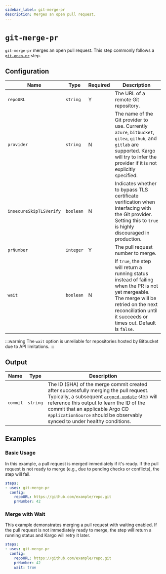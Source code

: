 ```yaml
---
sidebar_label: git-merge-pr
description: Merges an open pull request.
---
```


<span class="tag beta"></span>
# `git-merge-pr`

`git-merge-pr` merges an open pull request. This step commonly follows a
[`git-open-pr`](git-open-pr.md) step.

## Configuration

| Name | Type | Required | Description |
|------|------|----------|-------------|
| `repoURL` | `string` | Y | The URL of a remote Git repository. |
| `provider` | `string` | N | The name of the Git provider to use. Currently `azure`, `bitbucket`, `gitea`, `github`, and `gitlab` are supported. Kargo will try to infer the provider if it is not explicitly specified. |
| `insecureSkipTLSVerify` | `boolean` | N | Indicates whether to bypass TLS certificate verification when interfacing with the Git provider. Setting this to `true` is highly discouraged in production. |
| `prNumber` | `integer` | Y | The pull request number to merge. |
| `wait` | `boolean` | N | If `true`, the step will return a running status instead of failing when the PR is not yet mergeable. The merge will be retried on the next reconciliation until it succeeds or times out. Default is `false`. |

:::warning
The `wait` option is unreliable for repositories hosted by Bitbucket due to API limitations.
:::

## Output

| Name | Type | Description |
|------|------|-------------|
| `commit` | `string` | The ID (SHA) of the merge commit created after successfully merging the pull request. Typically, a subsequent [`argocd-update`](argocd-update.md) step will reference this output to learn the ID of the commit that an applicable Argo CD `ApplicationSource` should be observably synced to under healthy conditions. |

## Examples

### Basic Usage

In this example, a pull request is merged immediately if it's ready. If the pull
request is not ready to merge (e.g., due to pending checks or conflicts), the step
will fail.

```yaml
steps:
- uses: git-merge-pr
  config:
    repoURL: https://github.com/example/repo.git
    prNumber: 42
```

### Merge with Wait

This example demonstrates merging a pull request with waiting enabled. If the pull
request is not immediately ready to merge, the step will return a running status and
Kargo will retry it later.

```yaml
steps:
- uses: git-merge-pr
  config:
    repoURL: https://github.com/example/repo.git
    prNumber: 42
    wait: true
```
